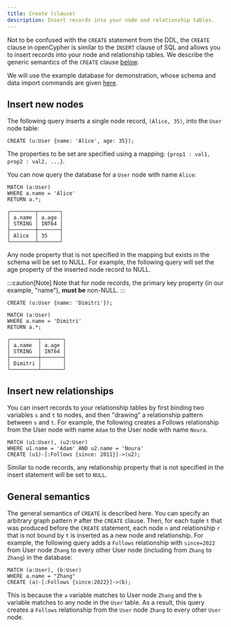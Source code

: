 ```yaml
---
title: Create (clause)
description: Insert records into your node and relationship tables.
---
```


Not to be confused with the `CREATE` statement from the DDL, the `CREATE` clause in openCypher is
similar to the `INSERT` clause of SQL and allows you to insert records into your node and relationship
tables. We describe the generic semantics of the `CREATE` clause [below](#general-semantics).

We will use the example database for demonstration, whose schema and data import commands are given [here](/cypher/data-manipulation-clauses/example-database).

## Insert new nodes
The following query inserts a single node record, `(Alice, 35)`, into the `User` node table:

```cypher
CREATE (u:User {name: 'Alice', age: 35});
```
The properties to be set are specified using a mapping: `{prop1 : val1, prop2 : val2, ...}`.

You can now query the database for a `User` node with name `Alice`:
```cypher
MATCH (a:User) 
WHERE a.name = 'Alice' 
RETURN a.*;
```
```
┌────────┬───────┐
│ a.name │ a.age │
│ STRING │ INT64 │
├────────┼───────┤
│ Alice  │ 35    │
└────────┴───────┘
```

Any node property that is not specified in the mapping but exists in the schema will be set to NULL.
For example, the following query will set the age property of
the inserted node record to NULL.

:::caution[Note]
Note that for node records, the primary key property (in our example, "name"), **must be** non-NULL.
:::

```cypher
CREATE (u:User {name: 'Dimitri'});
```

```cypher
MATCH (a:User) 
WHERE a.name = 'Dimitri'
RETURN a.*;
```
```
┌─────────┬───────┐
│ a.name  │ a.age │
│ STRING  │ INT64 │
├─────────┼───────┤
│ Dimitri │       │
└─────────┴───────┘
```

## Insert new relationships
You can insert records to your relationship tables by
first binding two variables `s` and `t` to nodes, and then
"drawing" a relationship pattern between `s` and `t`. 
For example, the following creates a Follows relationship
from the User node with name `Adam` to the User node with
name `Noura`.
```cypher
MATCH (u1:User), (u2:User)
WHERE u1.name = 'Adam' AND u2.name = 'Noura' 
CREATE (u1)-[:Follows {since: 2011}]->(u2);
```
Similar to node records, any relationship property that is not
specified in the insert statement will be set to `NULL`.

## General semantics
The general semantics of `CREATE` is described here. You can specify
an arbitrary graph pattern `P` after the `CREATE` clause.
Then, for each tuple `t` that was produced before the `CREATE` statement,
each node `n` and relationship `r` that is not bound by `t` is inserted
as a new node and relationship. For example, the following query
adds a `Follows` relationship with `since=2022` from User node `Zhang`
to every other User node (including from `Zhang` to `Zhang`)  in the database:

```cypher
MATCH (a:User), (b:User) 
WHERE a.name = "Zhang" 
CREATE (a)-[:Follows {since:2022}]->(b);
```
This is because the `a` variable matches to User node `Zhang` and the `b` variable matches to any
node in the `User` table. As a result, this query creates a `Follows` relationship from the `User` node
`Zhang` to every other `User` node.

